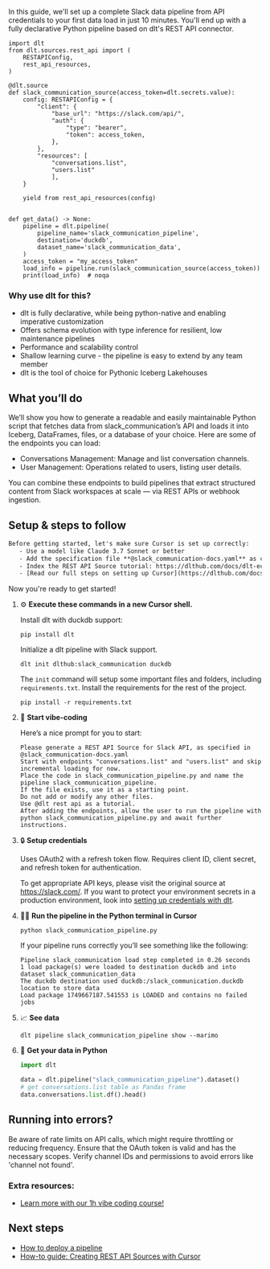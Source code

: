 In this guide, we'll set up a complete Slack data pipeline from API credentials to your first data load in just 10 minutes. You'll end up with a fully declarative Python pipeline based on dlt's REST API connector.

```python-outcome
import dlt
from dlt.sources.rest_api import (
    RESTAPIConfig,
    rest_api_resources,
)

@dlt.source
def slack_communication_source(access_token=dlt.secrets.value):
    config: RESTAPIConfig = {
        "client": {
            "base_url": "https://slack.com/api/",
            "auth": {
                "type": "bearer",
                "token": access_token,
            },
        },
        "resources": [
            "conversations.list",
            "users.list"
            ],
    }

    yield from rest_api_resources(config)


def get_data() -> None:
    pipeline = dlt.pipeline(
        pipeline_name='slack_communication_pipeline',
        destination='duckdb',
        dataset_name='slack_communication_data', 
    )
    access_token = "my_access_token"
    load_info = pipeline.run(slack_communication_source(access_token))
    print(load_info)  # noqa
```

### Why use dlt for this?

- dlt is fully declarative, while being python-native and enabling imperative customization
- Offers schema evolution with type inference for resilient, low maintenance pipelines
- Performance and scalability control
- Shallow learning curve - the pipeline is easy to extend by any team member
- dlt is the tool of choice for Pythonic Iceberg Lakehouses

## What you’ll do

We’ll show you how to generate a readable and easily maintainable Python script that fetches data from slack_communication’s API and loads it into Iceberg, DataFrames, files, or a database of your choice. Here are some of the endpoints you can load:

- Conversations Management: Manage and list conversation channels.
- User Management: Operations related to users, listing user details.

You can combine these endpoints to build pipelines that extract structured content from Slack workspaces at scale — via REST APIs or webhook ingestion.

## Setup & steps to follow

```default
Before getting started, let's make sure Cursor is set up correctly:
   - Use a model like Claude 3.7 Sonnet or better
   - Add the specification file **@slack_communication-docs.yaml** as context
   - Index the REST API Source tutorial: https://dlthub.com/docs/dlt-ecosystem/verified-sources/rest_api/ and add it to context as **@dlt rest api**
   - [Read our full steps on setting up Cursor](https://dlthub.com/docs/dlt-ecosystem/llm-tooling/cursor-restapi#23-configuring-cursor-with-documentation)
```

Now you're ready to get started! 

1. ⚙️ **Execute these commands in a new Cursor shell.**
    
    Install dlt with duckdb support:
    ```shell
    pip install dlt
    ```

    Initialize a dlt pipeline with Slack support.
    ```shell
    dlt init dlthub:slack_communication duckdb
    ```

    The `init` command will setup some important files and folders, including `requirements.txt`. Install the requirements for the rest of the project.
    ```shell
    pip install -r requirements.txt
    ```
    
2. 🤠 **Start vibe-coding**
    
    Here’s a nice prompt for you to start: 
    
    ```prompt
    Please generate a REST API Source for Slack API, as specified in @slack_communication-docs.yaml 
    Start with endpoints "conversations.list" and "users.list" and skip incremental loading for now. 
    Place the code in slack_communication_pipeline.py and name the pipeline slack_communication_pipeline. 
    If the file exists, use it as a starting point. 
    Do not add or modify any other files. 
    Use @dlt rest api as a tutorial. 
    After adding the endpoints, allow the user to run the pipeline with python slack_communication_pipeline.py and await further instructions.
    ```

    
3. 🔒 **Setup credentials** 
    
    Uses OAuth2 with a refresh token flow. Requires client ID, client secret, and refresh token for authentication.
    
    To get appropriate API keys, please visit the original source at https://slack.com/.
    If you want to protect your environment secrets in a production environment, look into [setting up credentials with dlt](https://dlthub.com/docs/walkthroughs/add_credentials).
    
4. 🏃‍♀️ **Run the pipeline in the Python terminal in Cursor**
    
    ```shell
    python slack_communication_pipeline.py
    ```
    
    If your pipeline runs correctly you’ll see something like the following:
    
    ```shell
    Pipeline slack_communication load step completed in 0.26 seconds
    1 load package(s) were loaded to destination duckdb and into dataset slack_communication_data
    The duckdb destination used duckdb:/slack_communication.duckdb location to store data
    Load package 1749667187.541553 is LOADED and contains no failed jobs
    ```
    
5. 📈 **See data**
    
    ```shell
    dlt pipeline slack_communication_pipeline show --marimo
    ```
    
6. 🐍 **Get your data in Python**
    
    ```python
    import dlt

   data = dlt.pipeline("slack_communication_pipeline").dataset()
   # get conversations.list table as Pandas frame
   data.conversations.list.df().head()
    ```

## Running into errors?

Be aware of rate limits on API calls, which might require throttling or reducing frequency. Ensure that the OAuth token is valid and has the necessary scopes. Verify channel IDs and permissions to avoid errors like 'channel not found'.

### Extra resources:

- [Learn more with our 1h vibe coding course!](https://www.youtube.com/watch?v=GGid70rnJuM)

## Next steps

- [How to deploy a pipeline](https://dlthub.com/docs/walkthroughs/deploy-a-pipeline)
- [How-to guide: Creating REST API Sources with Cursor](https://dlthub.com/docs/dlt-ecosystem/llm-tooling/cursor-restapi)